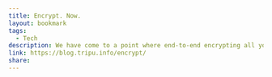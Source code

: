 ```yaml
---
title: Encrypt. Now.
layout: bookmark
tags:
  - Tech
description: We have come to a point where end-to-end encrypting all your private data and private communications
link: https://blog.tripu.info/encrypt/
share:
---
```


